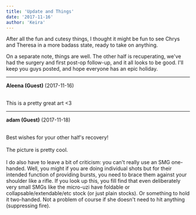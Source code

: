 ```yaml
---
title: 'Update and Things'
date: '2017-11-16'
author: 'Keira'
---
```


<p>After all the fun and cutesy things, I thought it might be fun to see Chrys and Theresa in a more badass state, ready to take on anything.</p><p>On a separate note, things are well. The other half is recuperating, we've had the surgery and first post-op follow-up, and it all looks to be good. I'll keep you guys posted, and hope everyone has an epic holiday.</p>

---
**Aleena (Guest)** (2017-11-16)

<br> This is a pretty great art &lt;3<br>

---
**adam (Guest)** (2017-11-18)

<br> Best wishes for your other half's recovery!<br><br>The picture is pretty cool. <br><br>I do also have to leave a bit of criticism: you can't really use an SMG one-handed. Well, you might if you are doing individual shots but for their intended function of providing bursts, you need to brace them against your shoulder like a rifle. If you look up this, you fill find that even deliberately very small SMGs like the micro-uzi have foldable or collapsable/extendable/etc stock (or just plain stocks). Or something to hold it two-handed. Not a problem of course if she doesn't need to hit anything (suppressing fire).<br>

